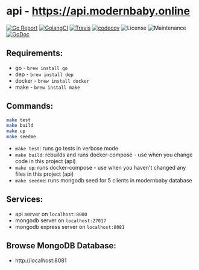 # api - https://api.modernbaby.online

[![Go Report](https://goreportcard.com/badge/github.com/modernbabyonline/api)](https://goreportcard.com/report/github.com/modernbabyonline/api) [![GolangCI](https://golangci.com/badges/github.com/modernbabyonline/api.svg)](https://golangci.com/r/github.com/modernbabyonline/api) [![Travis](https://travis-ci.org/modernbabyonline/api.svg?branch=master)](https://travis-ci.org/modernbabyonline/api#) [![codecov](https://codecov.io/gh/modernbabyonline/api/branch/master/graph/badge.svg)](https://codecov.io/gh/modernbabyonline/api) ![License](https://img.shields.io/github/license/modernbabyonline/api.svg) ![Maintenance](https://img.shields.io/maintenance/yes/2018.svg) [![GoDoc](https://godoc.org/github.com/modernbabyonline/api?status.svg)](https://godoc.org/github.com/modernbabyonline/api)

## Requirements:
- go - `brew install go`
- dep - `brew install dep`
- docker - `brew install docker`
- make - `brew install make`

## Commands:
```bash
make test
make build
make up
make seedme
```

- `make test`: runs go tests in verbose mode
- `make build`: rebuilds and runs docker-compose - use when you change code in this project (api)
- `make up`: runs docker-compose - use when you haven't changed any files in this project (api)
- `make seedme`: runs mongodb seed for 5 clients in modernbaby database

## Services:
- api server on `localhost:8000`
- mongodb server on `localhost:27017`
- mongodb express server on `localhost:8081`

## Browse MongoDB Database:
- http://localhost:8081
